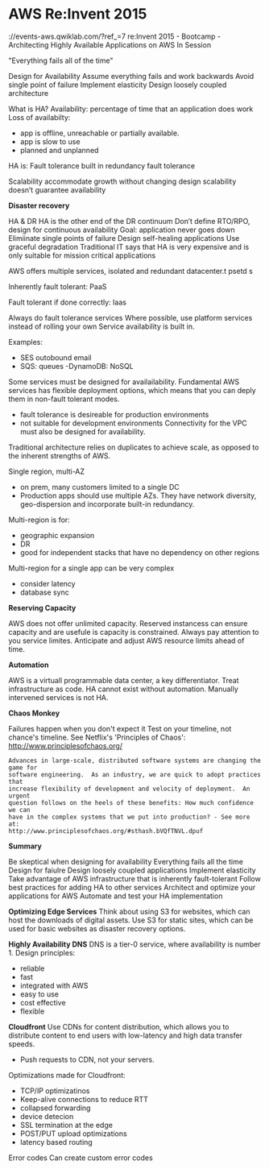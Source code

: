 # AWS Re:Invent 2015

://events-aws.qwiklab.com/?ref_=7
re:Invent 2015 - Bootcamp - Architecting Highly Available Applications on AWS  In Session

"Everything fails all of the time"

Design for Availability
Assume everything fails and work backwards
Avoid single point of failure
Implement elasticity
Design loosely coupled architecture

What is HA?
Availability: percentage of time that an application does work
Loss of availabilty:

- app is offline, unreachable or partially available.
- app is slow to use
- planned and unplanned

HA is:
Fault tolerance
built in redundancy
fault tolerance

Scalability
accommodate growth without changing design
scalability doesn’t guarantee availability

**Disaster recovery**

HA & DR
HA is the other end of the DR continuum
Don’t define RTO/RPO, design for continuous availability
Goal: application never goes down
  Elimiinate single points of failure
  Design self-healing applications
  Use graceful degradation
Traditional IT says that HA is very expensive and is only suitable for mission critical applications

AWS offers multiple services, isolated and redundant datacenter.t psetd s

Inherently fault tolerant:
PaaS

Fault tolerant if done correctly:
Iaas

Always do fault tolerance services
Where possible, use platform services instead of rolling your own
Service availability is built in.

Examples:
  - SES outobound email
  - SQS: queues
  -DynamoDB: NoSQL

Some services must be designed for availailability.
Fundamental AWS services has flexible deployment options, which means that you can deply them in non-fault tolerant modes.
  - fault tolerance is desireable for production environments
  - not suitable for development environments
Connectivity for the VPC must also be designed for availability.

Traditional architecture relies on duplicates to achieve scale, as opposed to the inherent strengths of AWS.

Single region, multi-AZ
  - on prem, many customers limited to a single DC
  - Production apps should use multiple AZs. They have network diversity, geo-dispersion and incorporate built-in redundancy.

Multi-region is for:
  - geographic expansion
  - DR
  - good for independent stacks that have no dependency on other regions

Multi-region for a single app can be very complex
  - consider latency
  - database sync

**Reserving Capacity**

AWS does not offer unlimited capacity. Reserved instancess can ensure capacity and are usefule is capacity is constrained.
Always pay attention to you service limites. Anticipate and adjust AWS resource limits ahead of time.

**Automation**

AWS is a virtuall programmable data center, a key differentiator. Treat infrastructure as code. HA cannot exist without automation. Manually intervened services is not HA.


**Chaos Monkey**

Failures happen when you don't expect it Test on your
timeline, not chance's timeline.  See Netflix's 'Principles of Chaos':
http://www.principlesofchaos.org/

```
Advances in large-scale, distributed software systems are changing the game for
software engineering.  As an industry, we are quick to adopt practices that
increase flexibility of development and velocity of deployment.  An urgent
question follows on the heels of these benefits: How much confidence we can
have in the complex systems that we put into production? - See more at:
http://www.principlesofchaos.org/#sthash.bVQfTNVL.dpuf
```

**Summary**

Be skeptical when designing for availability
Everything fails all the time
Design for faiulre
Design loosely coupled applications
Implement elasticity
Take advantage of AWS infrastructure that is inherently fault-tolerant
Follow best practices for adding HA to other services
Architect and optimize your applications for AWS
Automate and test your HA implementation

**Optimizing Edge Services**
Think about using S3 for websites, which can host the downloads of digital
assets. Use S3 for static sites, which can be used for basic websites as
disaster recovery options.

**Highly Availability DNS**
DNS is a tier-0 service, where availability is number 1.
Design principles:
  - reliable
  - fast
  - integrated with AWS
  - easy to use
  - cost effective
  - flexible

**Cloudfront**
Use CDNs for content distribution, which allows you to distribute content to end users with low-latency and high data transfer speeds.
  - Push requests to CDN, not your servers.

Optimizations made for Cloudfront:
  - TCP/IP optimizatinos
  - Keep-alive connections to reduce RTT
  - collapsed forwarding
  - device detecion
  - SSL termination at the edge
  - POST/PUT upload optimizations
  - latency based routing

Error codes
Can create custom error codes
